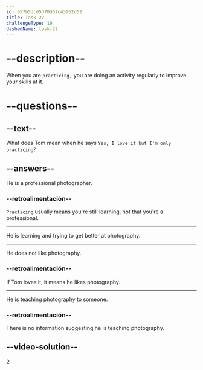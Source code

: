```yaml
---
id: 657b5dcd5d70d67c43f62d52
title: Task 22
challengeType: 19
dashedName: task-22
---
```


# --description--

When you are `practicing,` you are doing an activity regularly to improve your skills at it.

# --questions--

## --text--

What does Tom mean when he says `Yes, I love it but I'm only practicing`?

## --answers--

He is a professional photographer.

### --retroalimentación--

`Practicing` usually means you're still learning, not that you're a professional.

---

He is learning and trying to get better at photography.

---

He does not like photography.

### --retroalimentación--

If Tom loves it, it means he likes photography.

---

He is teaching photography to someone.

### --retroalimentación--

There is no information suggesting he is teaching photography.

## --video-solution--

2

